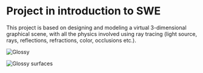 # Project in introduction to SWE
This project is based on designing and modeling a virtual 3-dimensional graphical scene, with all the physics
involved using ray tracing (light source, rays, reflections, refractions, color, occlusions etc.).


![Glossy](https://raw.githubusercontent.com/yoelbassin/PSWE/master/Images/Glossy.jpeg)

![Glossy surfaces](https://raw.githubusercontent.com/yoelbassin/PSWE/master/Images/Glossy%20test.jpg)
